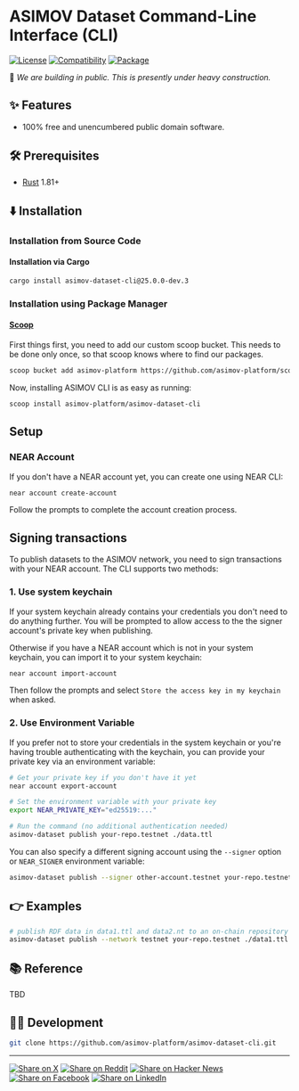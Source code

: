 # ASIMOV Dataset Command-Line Interface (CLI)

[![License](https://img.shields.io/badge/license-Public%20Domain-blue.svg)](https://unlicense.org)
[![Compatibility](https://img.shields.io/badge/rust-1.81%2B-blue)](https://blog.rust-lang.org/2024/09/05/Rust-1.81.0.html)
[![Package](https://img.shields.io/crates/v/asimov-dataset-cli)](https://crates.io/crates/asimov-dataset-cli)

🚧 _We are building in public. This is presently under heavy construction._

## ✨ Features

- 100% free and unencumbered public domain software.

## 🛠️ Prerequisites

- [Rust](https://rust-lang.org) 1.81+

## ⬇️ Installation

### Installation from Source Code

#### Installation via Cargo

```bash
cargo install asimov-dataset-cli@25.0.0-dev.3
```

### Installation using Package Manager

#### [Scoop](https://scoop.sh)

First things first, you need to add our custom scoop bucket.
This needs to be done only once, so that scoop knows where to find our packages.

```bash
scoop bucket add asimov-platform https://github.com/asimov-platform/scoop-bucket
```

Now, installing ASIMOV CLI is as easy as running:

```bash
scoop install asimov-platform/asimov-dataset-cli
```

## Setup

### NEAR Account

If you don't have a NEAR account yet, you can create one using NEAR CLI:

```bash
near account create-account
```

Follow the prompts to complete the account creation process.

## Signing transactions

To publish datasets to the ASIMOV network, you need to sign transactions with your NEAR account. The CLI supports two methods:

### 1. Use system keychain

If your system keychain already contains your credentials you don't need to do anything further. You will be prompted to allow access to the the signer account's private key when publishing.

Otherwise if you have a NEAR account which is not in your system keychain, you can import it to your system keychain:

```bash
near account import-account
```

Then follow the prompts and select `Store the access key in my keychain` when asked.

### 2. Use Environment Variable

If you prefer not to store your credentials in the system keychain or you're having trouble authenticating with the keychain, you can provide your private key via an environment variable:

```bash
# Get your private key if you don't have it yet
near account export-account

# Set the environment variable with your private key
export NEAR_PRIVATE_KEY="ed25519:..."

# Run the command (no additional authentication needed)
asimov-dataset publish your-repo.testnet ./data.ttl
```

You can also specify a different signing account using the `--signer` option or `NEAR_SIGNER` environment variable:

```bash
asimov-dataset publish --signer other-account.testnet your-repo.testnet ./data.ttl
```

## 👉 Examples

```bash
# publish RDF data in data1.ttl and data2.nt to an on-chain repository at your-repo.testnet
asimov-dataset publish --network testnet your-repo.testnet ./data1.ttl ./data2.nt
```

## 📚 Reference

TBD

## 👨‍💻 Development

```bash
git clone https://github.com/asimov-platform/asimov-dataset-cli.git
```

---

[![Share on X](https://img.shields.io/badge/share%20on-x-03A9F4?logo=x)](https://x.com/intent/post?url=https://github.com/asimov-platform/asimov-dataset-cli&text=ASIMOV%20Dataset%20Command-Line%20Interface%20%28CLI%29)
[![Share on Reddit](https://img.shields.io/badge/share%20on-reddit-red?logo=reddit)](https://reddit.com/submit?url=https://github.com/asimov-platform/asimov-dataset-cli&title=ASIMOV%20Dataset%20Command-Line%20Interface%20%28CLI%29)
[![Share on Hacker News](https://img.shields.io/badge/share%20on-hn-orange?logo=ycombinator)](https://news.ycombinator.com/submitlink?u=https://github.com/asimov-platform/asimov-dataset-cli&t=ASIMOV%20Dataset%20Command-Line%20Interface%20%28CLI%29)
[![Share on Facebook](https://img.shields.io/badge/share%20on-fb-1976D2?logo=facebook)](https://www.facebook.com/sharer/sharer.php?u=https://github.com/asimov-platform/asimov-dataset-cli)
[![Share on LinkedIn](https://img.shields.io/badge/share%20on-linkedin-3949AB?logo=linkedin)](https://www.linkedin.com/sharing/share-offsite/?url=https://github.com/asimov-platform/asimov-dataset-cli)

